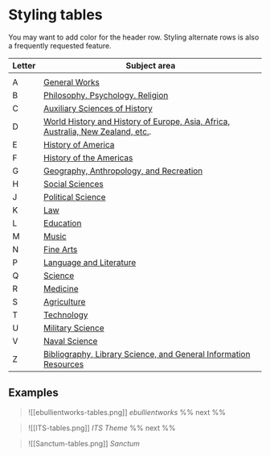 # Styling tables

You may want to add color for the header row. Styling alternate rows is also a frequently requested feature.

| Letter | Subject area                                                                                                                                                                                                                                        |
| ------ | --------------------------------------------------------------------------------------------------------------------------------------------------------------------------------------------------------------------------------------------------- |
|  |
| A      | [General Works](https://en.wikipedia.org/wiki/Library_of_Congress_Classification#Class_A_%E2%80%93_General_Works "Library of Congress Classification")                                                                                              |
| B      | [Philosophy. Psychology. Religion](https://en.wikipedia.org/wiki/Library_of_Congress_Classification#Class_B_%E2%80%93_Philosophy,_Psychology,_Religion "Library of Congress Classification")                                                        |
| C      | [Auxiliary Sciences of History](https://en.wikipedia.org/wiki/Library_of_Congress_Classification#Class_C_%E2%80%93_Auxiliary_Sciences_of_History_(General) "Library of Congress Classification")                                                    |
| D      | [World History and History of Europe, Asia, Africa, Australia, New Zealand, etc.](https://en.wikipedia.org/wiki/Library_of_Congress_Classification#Class_D_%E2%80%93_World_History_(except_American_History) "Library of Congress Classification"). |
| E      | [History of America](https://en.wikipedia.org/wiki/Library_of_Congress_Classification#Class_E_-_American_History "Library of Congress Classification")                                                                                              |
| F      | [History of the Americas](https://en.wikipedia.org/wiki/Library_of_Congress_Classification#Class_F_%E2%80%93_Local_History_of_the_United_States_and_British,_Dutch,_French,_and_Latin_America "Library of Congress Classification")                 |
| G      | [Geography, Anthropology, and Recreation](https://en.wikipedia.org/wiki/Library_of_Congress_Classification#Class_G_%E2%80%93_Geography,_Anthropology,_Recreation "Library of Congress Classification")                                              |
| H      | [Social Sciences](https://en.wikipedia.org/wiki/Library_of_Congress_Classification#Class_H_%E2%80%93_Social_Sciences "Library of Congress Classification")                                                                                          |
| J      | [Political Science](https://en.wikipedia.org/wiki/Library_of_Congress_Classification#Class_J_%E2%80%93_Political_Science "Library of Congress Classification")                                                                                      |
| K      | [Law](https://en.wikipedia.org/wiki/Library_of_Congress_Classification#Class_K_%E2%80%93_Law "Library of Congress Classification")                                                                                                                  |
| L      | [Education](https://en.wikipedia.org/wiki/Library_of_Congress_Classification#Class_L_%E2%80%93_Education "Library of Congress Classification")                                                                                                      |
| M      | [Music](https://en.wikipedia.org/wiki/Library_of_Congress_Classification#Class_M_%E2%80%93_Music "Library of Congress Classification")                                                                                                              |
| N      | [Fine Arts](https://en.wikipedia.org/wiki/Library_of_Congress_Classification#Class_N_%E2%80%93_Fine_Arts "Library of Congress Classification")                                                                                                      |
| P      | [Language and Literature](https://en.wikipedia.org/wiki/Library_of_Congress_Classification#Class_P_%E2%80%93_Language_and_Literature "Library of Congress Classification")                                                                          |
| Q      | [Science](https://en.wikipedia.org/wiki/Library_of_Congress_Classification#Class_Q_%E2%80%93_Science "Library of Congress Classification")                                                                                                          |
| R      | [Medicine](https://en.wikipedia.org/wiki/Library_of_Congress_Classification#Class_R_%E2%80%93_Medicine "Library of Congress Classification")                                                                                                        |
| S      | [Agriculture](https://en.wikipedia.org/wiki/Library_of_Congress_Classification#Class_S_%E2%80%93_Agriculture "Library of Congress Classification")                                                                                                  |
| T      | [Technology](https://en.wikipedia.org/wiki/Library_of_Congress_Classification#Class_T_%E2%80%93_Technology "Library of Congress Classification")                                                                                                    |
| U      | [Military Science](https://en.wikipedia.org/wiki/Library_of_Congress_Classification#Class_U_%E2%80%93_Military_Science "Library of Congress Classification")                                                                                        |
| V      | [Naval Science](https://en.wikipedia.org/wiki/Library_of_Congress_Classification#Class_V_%E2%80%93_Naval_Science "Library of Congress Classification")                                                                                              |
| Z      | [Bibliography, Library Science, and General Information Resources](https://en.wikipedia.org/wiki/Library_of_Congress_Classification#Class_Z_%E2%80%93_Bibliography,_Library_Science "Library of Congress Classification")                           |

## Examples
> ![[ebullientworks-tables.png]] <cite>ebullientworks</cite>
%% next %%

> ![[ITS-tables.png]] <cite>ITS Theme</cite>
%% next %%

> ![[Sanctum-tables.png]] <cite>Sanctum</cite>